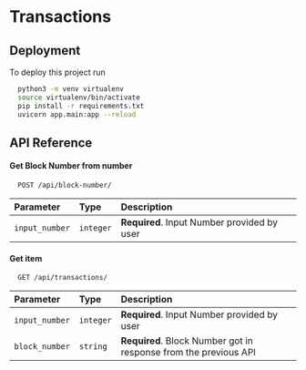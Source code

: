 # Transactions

## Deployment

To deploy this project run

```bash
  python3 -m venv virtualenv  
  source virtualenv/bin/activate
  pip install -r requirements.txt
  uvicorn app.main:app --reload 
```
## API Reference

#### Get Block Number from number

```http
  POST /api/block-number/
```

| Parameter | Type     | Description                |
| :-------- | :------- | :------------------------- |
| `input_number` | `integer` | **Required**. Input Number provided by user |

#### Get item

```http
  GET /api/transactions/
```

| Parameter | Type     | Description                       |
| :-------- | :------- | :-------------------------------- |
| `input_number`      | `integer` | **Required**. Input Number provided by user |
| `block_number`      | `string` | **Required**. Block Number got in response from the previous API |



